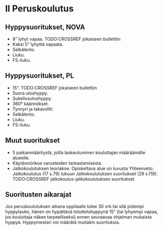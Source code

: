 # II Peruskoulutus

## Hyppysuoritukset, NOVA

* 8” lyhyt vapaa. TODO:CROSSREF jokaiseen bullettiin
* Kaksi 5” lyhyttä vapaata.
* Selkälento.
* Liuku.
* FS-liuku.

## Hyppysuoritukset, PL

* 15”. TODO:CROSSREF jokaiseen bullettiin
* Suora uloshyppy.
* Sukellusuloshyppy.
* 360° käännökset.
* Tynnyri ja takavoltti.
* Selkälento.
* Liuku.
* FS-liuku.

## Muut suoritukset

* 5 paikanmääritystä, joilla laskeutuminen kouluttajan määräämälle alueelle.
* Käytännönkoe varusteiden tarkastamisesta.
* Jatkokoulutuksen teoriakoe. Opiskeltava alue on luvusta Yhteenveto: Jatkokoulutus (17 s.79) lukuun Jatkokoulutuksen suoritukset (29 s.119). TODO:CROSSREF jatkokoulus-jatkokoulutuksen suoritukset

## Suoritusten aikarajat

Jos peruskoulutuksen aikana oppilaalle tulee 30 vrk tai sitä pidempi hyppytauko, hänen on hypättävä totutteluhyppynä 15” (tai lyhyempi vapaa, jos kouluttaja näkee tarpeelliseksi) ennen seuraavaa ohjelman mukaista hyppyä. Hyppymestari voi määrätä muitakin suorituksia.

